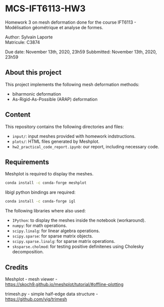 # MCS-IFT6113-HW3

Homework 3 on mesh deformation done for the course IFT6113 - Modélisation géométrique et analyse de formes.

Author: Sylvain Laporte  
Matricule: C3874

Due date: November 13th, 2020, 23h59
Subbmitted: November 13th, 2020, 23h59

## About this project

This project implements the following mesh deformation methods:

- biharmonic deformation
- As-Rigid-As-Possible (ARAP) deformation

## Content

This repository contains the following directories and files:

- `input/`:  input meshes provided with homework indstructions.
- `plots/`:  HTML files generated by Meshplot.
- `hw2_practical_code_report.ipynb`: our report, including necessary code.

## Requirements

Meshplot is required to display the meshes.

```bash
conda install -c conda-forge meshplot
```

libigl python bindings are required:

```bash
conda install -c conda-forge igl
```

The following libraries where also used:

- `IPython`: to display the meshes inside the notebook (workaround).
- `numpy`: for math operations.
- `scipy.linalg`: for linear algebra operations.
- `scipy.sparse`: for sparse matrix objects.
- `scipy.sparse.linalg`: for sparse matrix operations.
- `sksparse.cholmod`: for testing positive definitenes using Cholesky decomposition.

## Credits

Meshplot - mesh viewer - <https://skoch9.github.io/meshplot/tutorial/#offline-plotting>

trimesh.py - simple half-edge data structure - <https://github.com/yig/trimesh>

